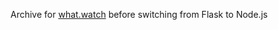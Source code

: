 Archive for [what.watch](https://github.com/RasmusKard/randwatch) before switching from Flask to Node.js
